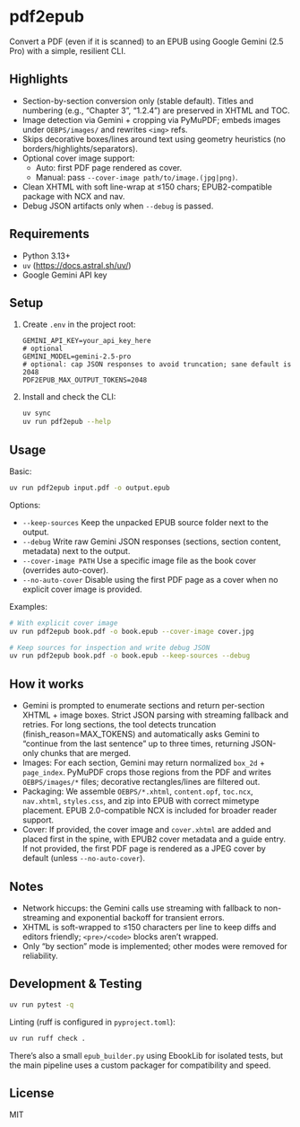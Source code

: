 # pdf2epub

Convert a PDF (even if it is scanned) to an EPUB using Google Gemini (2.5 Pro) with a simple, resilient CLI.

## Highlights

-   Section-by-section conversion only (stable default). Titles and numbering (e.g., “Chapter 3”, “1.2.4”) are preserved in XHTML and TOC.
-   Image detection via Gemini + cropping via PyMuPDF; embeds images under `OEBPS/images/` and rewrites `<img>` refs.
-   Skips decorative boxes/lines around text using geometry heuristics (no borders/highlights/separators).
-   Optional cover image support:
    -   Auto: first PDF page rendered as cover.
    -   Manual: pass `--cover-image path/to/image.(jpg|png)`.
-   Clean XHTML with soft line-wrap at ≤150 chars; EPUB2-compatible package with NCX and nav.
-   Debug JSON artifacts only when `--debug` is passed.

## Requirements

-   Python 3.13+
-   `uv` (https://docs.astral.sh/uv/)
-   Google Gemini API key

## Setup

1. Create `.env` in the project root:
    ```env
    GEMINI_API_KEY=your_api_key_here
    # optional
    GEMINI_MODEL=gemini-2.5-pro
    # optional: cap JSON responses to avoid truncation; sane default is 2048
    PDF2EPUB_MAX_OUTPUT_TOKENS=2048
    ```
2. Install and check the CLI:
    ```sh
    uv sync
    uv run pdf2epub --help
    ```

## Usage

Basic:

```sh
uv run pdf2epub input.pdf -o output.epub
```

Options:

-   `--keep-sources` Keep the unpacked EPUB source folder next to the output.
-   `--debug` Write raw Gemini JSON responses (sections, section content, metadata) next to the output.
-   `--cover-image PATH` Use a specific image file as the book cover (overrides auto-cover).
-   `--no-auto-cover` Disable using the first PDF page as a cover when no explicit cover image is provided.

Examples:

```sh
# With explicit cover image
uv run pdf2epub book.pdf -o book.epub --cover-image cover.jpg

# Keep sources for inspection and write debug JSON
uv run pdf2epub book.pdf -o book.epub --keep-sources --debug
```

## How it works

-   Gemini is prompted to enumerate sections and return per-section XHTML + image boxes. Strict JSON parsing with streaming fallback and retries. For long sections, the tool detects truncation (finish_reason=MAX_TOKENS) and automatically asks Gemini to “continue from the last sentence” up to three times, returning JSON-only chunks that are merged.
-   Images: For each section, Gemini may return normalized `box_2d` + `page_index`. PyMuPDF crops those regions from the PDF and writes `OEBPS/images/*` files; decorative rectangles/lines are filtered out.
-   Packaging: We assemble `OEBPS/*.xhtml`, `content.opf`, `toc.ncx`, `nav.xhtml`, `styles.css`, and zip into EPUB with correct mimetype placement. EPUB 2.0-compatible NCX is included for broader reader support.
-   Cover: If provided, the cover image and `cover.xhtml` are added and placed first in the spine, with EPUB2 cover metadata and a guide entry. If not provided, the first PDF page is rendered as a JPEG cover by default (unless `--no-auto-cover`).

## Notes

-   Network hiccups: the Gemini calls use streaming with fallback to non-streaming and exponential backoff for transient errors.
-   XHTML is soft-wrapped to ≤150 characters per line to keep diffs and editors friendly; `<pre>/<code>` blocks aren’t wrapped.
-   Only “by section” mode is implemented; other modes were removed for reliability.

## Development & Testing

```sh
uv run pytest -q
```

Linting (ruff is configured in `pyproject.toml`):

```sh
uv run ruff check .
```

There’s also a small `epub_builder.py` using EbookLib for isolated tests, but the main pipeline uses a custom packager for compatibility and speed.

## License

MIT
